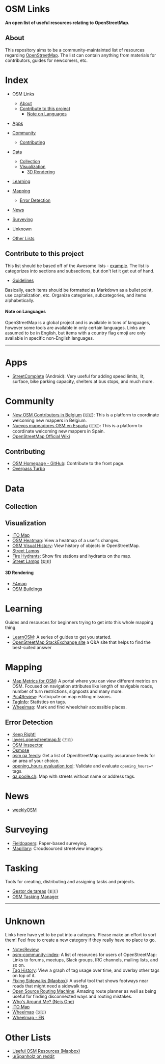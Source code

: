 # OSM Links
**An open list of useful resources relating to OpenStreetMap.**

## About
This repository aims to be a community-maintainted list of resources regarding [OpenStreetMap](https://www.openstreetmap.org/about).
The list can contain anything from materials for contributors, guides for newcomers, etc.


# Index
  - [OSM Links](#osm-links)
    - [About](#about)
    - [Contribute to this project](#contribute-to-this-project)
      - [Note on Languages](#note-on-languages)

  - [Apps](#apps)
  - [Community](#community)
    - [Contributing](#contributing)
  - [Data](#data)
    - [Collection](#collection)
    - [Visualization](#visualization)
      - [3D Rendering](#3d-rendering)
  - [Learning](#learning)
  - [Mapping](#mapping)
    - [Error Detection](#error-detection)
  - [News](#news)
  - [Surveying](#surveying)
  - [Unknown](#unknown)
  - [Other Lists](#other-lists)


## Contribute to this project
This list should be based off of the Awesome lists - [example](https://github.com/sindresorhus/awesome).
The list is categorizes into sections and subsections, but don't let it get out of hand.

* [Guidelines](https://github.com/sindresorhus/awesome/blob/master/contributing.md)

Basically, each items should be formatted as Markdown as a bullet point, use capitalization, etc.
Organize categories, subcategories, and items alphabetically.

#### Note on Languages
OpenStreetMap is a global project and is available in tons of languages, however some tools are available in only certain languages.
Links are assumed to be in English, but items with a country flag emoji are only available in specific non-English languages.


***

# Apps

- [StreetComplete](https://play.google.com/store/apps/details?id=de.westnordost.streetcomplete) (Android): Very useful for adding speed limits, lit, surface, bike parking capacity, shelters at bus stops, and much more.

# Community

- [New OSM Contributors in Belgium](https://welcome.osm.be/login.php) (🇧🇪): This is a platform to coordinate welcoming new mappers in Belgium.
- [Nuevos mapeadores OSM en España](http://bienvenida.openstreetmap.es/index.php) (🇪🇸): This is a platform to coordinate welcoming new mappers in Spain.
- [OpenStreetMap Official Wiki](https://wiki.openstreetmap.org/wiki/Main_Page)

## Contributing

- [OSM Homepage - GitHub](https://github.com/openstreetmap/openstreetmap-website): Contribute to the front page.
- [Overpass Turbo](https://overpass-turbo.eu/)

# Data

## Collection

## Visualization

- [ITO Map](http://product.itoworld.com/map/main)
- [OSM Heatmap](http://yosmhm.neis-one.org/): View a heatmap of a user's changes.
- [OSM Visual History](https://aleung.github.io/osm-visual-history/): View history of objects in OpenStreetMap.
- [Street Lamps](http://inai.de/sl)
- [Fire Hydrants](http://openfiremap.org/): Show fire stations and hydrants on the map.
- [Street Lamps](http://inai.de/sl) (🇩🇪)

#### 3D Rendering

- [F4map](http://demo.f4map.com)
- [OSM Buildings](https://osmbuildings.org/)

# Learning
Guides and resources for beginners trying to get into this whole mapping thing.

- [LearnOSM](http://learnosm.org/en/): A series of guides to get you started.
- [OpenStreetMap StackExchange site](https://help.openstreetmap.org/) a Q&A site that helps to find the best-suited answer

# Mapping

- [Map Metrics for OSM](https://metrics.improveosm.org/): A portal where you can view different metrics on OSM. Focused on navigation attributes like length of navigable roads, number of turn restrictions, signposts and many more.
- [Pic4Review](https://pic4review.pavie.info):  Participate on map editing missions.
- [TagInfo](https://taginfo.openstreetmap.org/): Statistics on tags.
- [Wheelmap](https://wheelmap.org): Mark and find wheelchair accessible places.

## Error Detection

- [Keep Right!](https://www.keepright.at)
- [layers.openstreetmap.fr](http://layers.openstreetmap.fr/) (🇫🇷)
- [OSM Inspector](https://tools.geofabrik.de/osmi/)
- [Osmose](https://osmose.openstreetmap.fr/)
- [osm qa feeds](https://tyrasd.github.io/osm-qa-feeds/): Get a list of OpenStreetMap quality assurance feeds for an area of your choice.
- [opening_hours evaluation tool](http://openingh.openstreetmap.de/evaluation_tool/): Validate and evaluate `opening_hours=*` tags.
- [qa.poole.ch](http://qa.poole.ch/): Map with streets without name or address tags.

# News

- [weeklyOSM](http://www.weeklyosm.eu/)

# Surveying

- [Fieldpapers](http://fieldpapers.org/): Paper-based surveying.
- [Mapillary](https://www.mapillary.com/): Croudsourced streetview imagery.

# Tasking
Tools for creating, distributing and assigning tasks and projects.

- [Gestor de tareas](http://tareas.openstreetmap.es/) (🇪🇸)
- [OSM Tasking Manager](http://tasks.openstreetmap.us/)

***

# Unknown
Links here have yet to be put into a category. Please make an effort to sort them!
Feel free to create a new category if they really have no place to go.

- [NotesReview](https://ent8r.github.io/NotesReview/)
- [osm-community-index](https://github.com/tyrasd/osm-community-index): A list of resources for users of OpenStreetMap: Links to forums, meetups, Slack groups, IRC channels, mailing lists, and so on.
- [Tag History](http://taghistory.raifer.tech/): View a graph of tag usage over time, and overlay other tags on top of it.
- [Fixing Sidewalks (Mapbox)](https://mapbox.com/osm-sidewalker): A useful tool that shows footways near roads that might need a sidewalk tag.
- [Open Source Routing Machine](http://map.project-osrm.org/): Amazing route planner as well as being useful for finding disconnected ways and routing mistakes.
- [Who's Around Me? (Neis One)](http://resultmaps.neis-one.org/oooc)
- [ITO Map](http://product.itoworld.com/map/main)
- [Wheelmap](https://wheelmap.org/map) (🇩🇪)
- [Wheelmap - EN](https://wheelmap.org/en/map)

# Other Lists

  - [Useful OSM Resources (Mapbox)](https://www.mapbox.com/mapping/becoming-a-power-mapper/useful-osm-resources/)
  - [u/Spanholz on reddit](https://www.reddit.com/r/openstreetmap/comments/6isju5/openstreetmap_websitesapps_to_share/)
